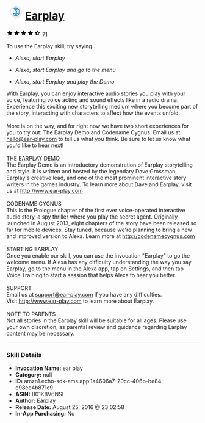 # &nbsp;<img src="skill_icon" alt="Earplay icon" width="36"> [Earplay](http://alexa.amazon.com/#skills/amzn1.echo-sdk-ams.app.1a4606a7-20cc-406b-be84-e98ee4b871c9)
![4.5 stars](../../images/ic_star_black_18dp_1x.png)![4.5 stars](../../images/ic_star_black_18dp_1x.png)![4.5 stars](../../images/ic_star_black_18dp_1x.png)![4.5 stars](../../images/ic_star_black_18dp_1x.png)![4.5 stars](../../images/ic_star_half_black_18dp_1x.png) 71

To use the Earplay skill, try saying...

* *Alexa, start Earplay*

* *Alexa, start Earplay and go to the menu*

* *Alexa, start Earplay and play the Demo*

With Earplay, you can enjoy interactive audio stories you play with your voice, featuring voice acting and sound effects like in a radio drama. Experience this exciting new storytelling medium where you become part of the story, interacting with characters to affect how the events unfold. 
<br>
<br>
More is on the way, and for right now we have two short experiences for you to try out: The Earplay Demo and Codename Cygnus. Email us at hello@ear-play.com to tell us what you think. Be sure to let us know what you'd like to hear next!
<br>
<br>
THE EARPLAY DEMO
<br>
The Earplay Demo is an introductory demonstration of Earplay storytelling and style. It is written and hosted by the legendary Dave Grossman, Earplay's creative lead, and one of the most prominent interactive story writers in the games industry. To learn more about Dave and Earplay, visit us at http://www.ear-play.com
<br>
<br>
CODENAME CYGNUS
<br>
This is the Prologue chapter of the first ever voice-operated interactive audio story, a spy thriller where you play the secret agent. Originally launched in August 2013, eight chapters of the story have been released so far for mobile devices. Stay tuned, because we're planning to bring a new and improved version to Alexa. Learn more at http://codenamecygnus.com
<br>
<br>
STARTING EARPLAY
<br>
Once you enable our skill, you can use the invocation "Earplay" to go the welcome menu. If Alexa has any difficulty understanding the way you say Earplay, go to the menu in the Alexa app, tap on Settings, and then tap Voice Training to start a session that helps Alexa to hear you better.
<br>
<br>
SUPPORT
<br>
Email us at support@ear-play.com if you have any difficulties.
<br>
Visit http://www.ear-play.com to learn more about Earplay.
<br>
<br>
NOTE TO PARENTS
<br>
Not all stories in the Earplay skill will be suitable for all ages. Please use your own discretion, as parental review and guidance regarding Earplay content may be necessary.

***

### Skill Details

* **Invocation Name:** ear play
* **Category:** null
* **ID:** amzn1.echo-sdk-ams.app.1a4606a7-20cc-406b-be84-e98ee4b871c9
* **ASIN:** B01K8V6NSI
* **Author:** Earplay
* **Release Date:** August 25, 2016 @ 23:02:58
* **In-App Purchasing:** No
